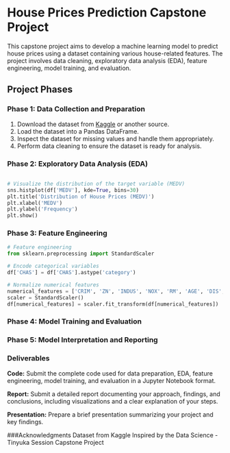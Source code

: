 # House Prices Prediction Capstone Project

This capstone project aims to develop a machine learning model to predict house prices using a dataset containing various house-related features. The project involves data cleaning, exploratory data analysis (EDA), feature engineering, model training, and evaluation.

## Project Phases

### Phase 1: Data Collection and Preparation
1. Download the dataset from [Kaggle](https://www.kaggle.com/datasets/fedesoriano/the-boston-houseprice-data) or another source.
2. Load the dataset into a Pandas DataFrame.
3. Inspect the dataset for missing values and handle them appropriately.
4. Perform data cleaning to ensure the dataset is ready for analysis.

### Phase 2: Exploratory Data Analysis (EDA)
```python

# Visualize the distribution of the target variable (MEDV)
sns.histplot(df['MEDV'], kde=True, bins=30)
plt.title('Distribution of House Prices (MEDV)')
plt.xlabel('MEDV')
plt.ylabel('Frequency')
plt.show()
```
### Phase 3: Feature Engineering
```python
# Feature engineering
from sklearn.preprocessing import StandardScaler

# Encode categorical variables
df['CHAS'] = df['CHAS'].astype('category')

# Normalize numerical features
numerical_features = ['CRIM', 'ZN', 'INDUS', 'NOX', 'RM', 'AGE', 'DIS', 'RAD', 'TAX', 'PTRATIO', 'B', 'LSTAT']
scaler = StandardScaler()
df[numerical_features] = scaler.fit_transform(df[numerical_features])
```

### Phase 4: Model Training and Evaluation

###  Phase 5: Model Interpretation and Reporting


### Deliverables
**Code:** Submit the complete code used for data preparation, EDA, feature engineering, model training, and evaluation in a Jupyter Notebook format.

**Report:** Submit a detailed report documenting your approach, findings, and conclusions, including visualizations and a clear explanation of your steps.

**Presentation:** Prepare a brief presentation summarizing your project and key findings.


###Acknowledgments
Dataset from Kaggle
Inspired by the Data Science - Tinyuka Session Capstone Project






